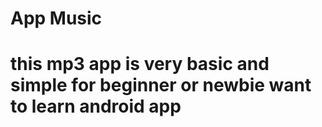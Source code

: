 # App Music

# this mp3 app is very basic and simple for beginner or newbie want to learn android app
